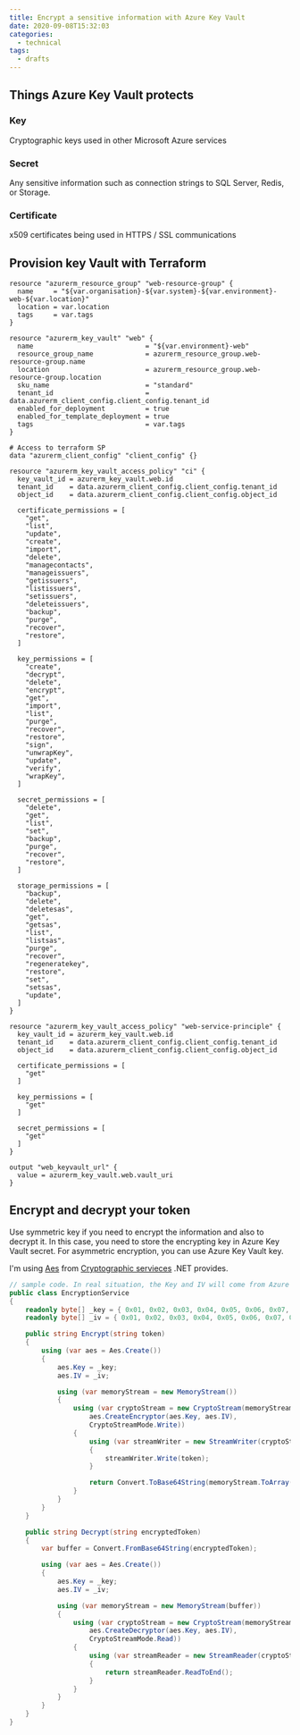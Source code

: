 ```yaml
---
title: Encrypt a sensitive information with Azure Key Vault
date: 2020-09-08T15:32:03
categories:
  - technical
tags:
  - drafts
---
```



## Things Azure Key Vault protects

### Key

Cryptographic keys used in other Microsoft Azure services

### Secret

Any sensitive information such as connection strings to SQL Server, Redis, or Storage.

### Certificate

x509 certificates being used in HTTPS / SSL communications

## Provision key Vault with Terraform

```text
resource "azurerm_resource_group" "web-resource-group" {
  name     = "${var.organisation}-${var.system}-${var.environment}-web-${var.location}"
  location = var.location
  tags     = var.tags
}

resource "azurerm_key_vault" "web" {
  name                            = "${var.environment}-web"
  resource_group_name             = azurerm_resource_group.web-resource-group.name
  location                        = azurerm_resource_group.web-resource-group.location
  sku_name                        = "standard"
  tenant_id                       = data.azurerm_client_config.client_config.tenant_id
  enabled_for_deployment          = true
  enabled_for_template_deployment = true
  tags                            = var.tags
}

# Access to terraform SP
data "azurerm_client_config" "client_config" {}

resource "azurerm_key_vault_access_policy" "ci" {
  key_vault_id = azurerm_key_vault.web.id
  tenant_id    = data.azurerm_client_config.client_config.tenant_id
  object_id    = data.azurerm_client_config.client_config.object_id

  certificate_permissions = [
    "get",
    "list",
    "update",
    "create",
    "import",
    "delete",
    "managecontacts",
    "manageissuers",
    "getissuers",
    "listissuers",
    "setissuers",
    "deleteissuers",
    "backup",
    "purge",
    "recover",
    "restore",
  ]

  key_permissions = [
    "create",
    "decrypt",
    "delete",
    "encrypt",
    "get",
    "import",
    "list",
    "purge",
    "recover",
    "restore",
    "sign",
    "unwrapKey",
    "update",
    "verify",
    "wrapKey",
  ]

  secret_permissions = [
    "delete",
    "get",
    "list",
    "set",
    "backup",
    "purge",
    "recover",
    "restore",
  ]

  storage_permissions = [
    "backup",
    "delete",
    "deletesas",
    "get",
    "getsas",
    "list",
    "listsas",
    "purge",
    "recover",
    "regeneratekey",
    "restore",
    "set",
    "setsas",
    "update",
  ]
}

resource "azurerm_key_vault_access_policy" "web-service-principle" {
  key_vault_id = azurerm_key_vault.web.id
  tenant_id    = data.azurerm_client_config.client_config.tenant_id
  object_id    = data.azurerm_client_config.client_config.object_id

  certificate_permissions = [
    "get"
  ]

  key_permissions = [
    "get"
  ]

  secret_permissions = [
    "get"
  ]
}

output "web_keyvault_url" {
  value = azurerm_key_vault.web.vault_uri
}
```

## Encrypt and decrypt your token

Use symmetric key if you need to encrypt the information and also to decrypt it. In this case, you need to store the encrypting key in Azure Key Vault secret. For asymmetric encryption, you can use Azure Key Vault key.

I'm using [Aes](https://docs.microsoft.com/en-us/dotnet/api/system.security.cryptography.aes?view=netcore-3.1) from [Cryptographic servieces](https://docs.microsoft.com/en-us/dotnet/standard/security/cryptographic-services) .NET provides. 

```csharp
// sample code. In real situation, the Key and IV will come from Azure Key Vault secrets
public class EncryptionService
{
    readonly byte[] _key = { 0x01, 0x02, 0x03, 0x04, 0x05, 0x06, 0x07, 0x08, 0x09, 0x10, 0x11, 0x12, 0x13, 0x14, 0x15, 0x16 };
    readonly byte[] _iv = { 0x01, 0x02, 0x03, 0x04, 0x05, 0x06, 0x07, 0x08, 0x09, 0x10, 0x11, 0x12, 0x13, 0x14, 0x15, 0x16 };

    public string Encrypt(string token)
    {
        using (var aes = Aes.Create())
        {
            aes.Key = _key;
            aes.IV = _iv;

            using (var memoryStream = new MemoryStream())
            {
                using (var cryptoStream = new CryptoStream(memoryStream,
                    aes.CreateEncryptor(aes.Key, aes.IV),
                    CryptoStreamMode.Write))
                {
                    using (var streamWriter = new StreamWriter(cryptoStream))
                    {
                        streamWriter.Write(token);
                    }

                    return Convert.ToBase64String(memoryStream.ToArray());
                }
            }
        }
    }

    public string Decrypt(string encryptedToken)
    {
        var buffer = Convert.FromBase64String(encryptedToken);

        using (var aes = Aes.Create())
        {
            aes.Key = _key;
            aes.IV = _iv;

            using (var memoryStream = new MemoryStream(buffer))
            {
                using (var cryptoStream = new CryptoStream(memoryStream,
                    aes.CreateDecryptor(aes.Key, aes.IV),
                    CryptoStreamMode.Read))
                {
                    using (var streamReader = new StreamReader(cryptoStream))
                    {
                        return streamReader.ReadToEnd();
                    }
                }
            }
        }
    }
}

```



